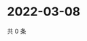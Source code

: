 # 2022-03-08

共 0 条

<!-- BEGIN WEIBO -->
<!-- 最后更新时间 Tue Mar 08 2022 12:19:06 GMT+0800 (China Standard Time) -->

<!-- END WEIBO -->
